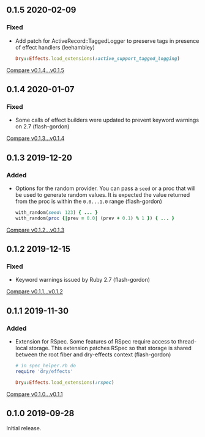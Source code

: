 ## 0.1.5 2020-02-09


### Fixed

- Add patch for ActiveRecord::TaggedLogger to preserve tags in presence of effect handlers (leehambley)
  ```ruby
  Dry::Effects.load_extensions(:active_support_tagged_logging)
  ```


[Compare v0.1.4...v0.1.5](https://github.com/dry-rb/dry-effects/compare/v0.1.4...v0.1.5)

## 0.1.4 2020-01-07


### Fixed

- Some calls of effect builders were updated to prevent keyword warnings on 2.7 (flash-gordon)


[Compare v0.1.3...v0.1.4](https://github.com/dry-rb/dry-effects/compare/v0.1.3...v0.1.4)

## 0.1.3 2019-12-20


### Added

- Options for the random provider. You can pass a `seed` or a proc that will be used to generate random values. It is expected the value returned from the proc is within the `0.0...1.0` range (flash-gordon)
  ```ruby
  with_random(seed: 123) { ... }
  with_random(proc {|prev = 0.0| (prev + 0.1) % 1 }) { ... }
  ```


[Compare v0.1.2...v0.1.3](https://github.com/dry-rb/dry-effects/compare/v0.1.2...v0.1.3)

## 0.1.2 2019-12-15


### Fixed

- Keyword warnings issued by Ruby 2.7 (flash-gordon)


[Compare v0.1.1...v0.1.2](https://github.com/dry-rb/dry-effects/compare/v0.1.1...v0.1.2)

## 0.1.1 2019-11-30


### Added

- Extension for RSpec. Some features of RSpec require access to thread-local storage. This extension patches RSpec so that storage is shared between the root fiber and dry-effects context (flash-gordon)

  ```ruby
  # in spec_helper.rb do
  require 'dry/effects'

  Dry::Effects.load_extensions(:rspec)
  ```


[Compare v0.1.0...v0.1.1](https://github.com/dry-rb/dry-effects/compare/v0.1.0...v0.1.1)

## 0.1.0 2019-09-28

Initial release.
